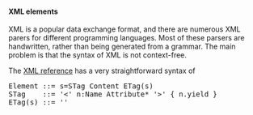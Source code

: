 
<h4>XML elements</h4>

<p>XML is a popular data exchange format, and there are numerous XML parers
for different programming languages. Most of these parsers are handwritten,
rather than being generated from a grammar. The main problem is that the
syntax of XML is not context-free.</p>

<p>
The <a href="http://www.w3.org/TR/xml11/#NT-element">XML reference</a> has a very straightforward syntax of 
</p>

<pre>
Element ::= s=STag Content ETag(s)
STag    ::= '<' n:Name Attribute* '>' { n.yield }
ETag(s) ::= '</' n:Name [n.yield == s] '>'
</pre>